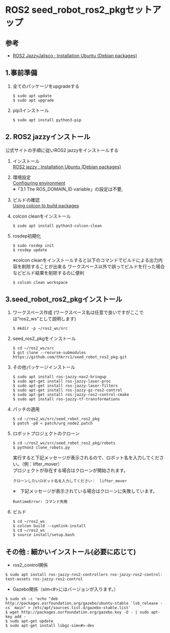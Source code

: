 # ROS2 seed_robot_ros2_pkgセットアップ

## 参考
- [ROS2 JazzyJalisco : Installation Ubuntu (Debian packages)](https://docs.ros.org/en/jazzy/Installation/Ubuntu-Install-Debs.html)

## 1.事前準備
1. 全てのパッケージをupgradeする
    ```
    $ sudo apt update
    $ sudo apt upgrade
    ```
2. pip3インストール
    ```terminal
    $ sudo apt install python3-pip
    ```

## 2. ROS2 jazzyインストール
公式サイトの手順に従いROS2 jazzyをインストールする
1. インストール  
[ROS2 jazzy : Installation Ubuntu (Debian packages)](https://docs.ros.org/en/jazzy/Installation/Ubuntu-Install-Debs.html)

1. 環境設定  
[Configuring environment](https://docs.ros.org/en/jazzy/Tutorials/Beginner-CLI-Tools/Configuring-ROS2-Environment.html)  
※「3.1 The ROS_DOMAIN_ID variable」の設定は不要, 

2. ビルドの確認  
[Using colcon to build packages](https://docs.ros.org/en/jazzy/Tutorials/Beginner-Client-Libraries/Colcon-Tutorial.html)  
3. colcon cleanをインストール
    ```terminal
    $ sudo apt install python3-colcon-clean 
    ```
4. rosdep初期化
    ```terminal
    $ sudo rosdep init
    $ rosdep update
    ```
    ※colcon cleanをインストールすると以下のコマンドでビルドによる出力内容を削除することが出来る 
    ワークスペース以外で誤ってビルドを行った場合などビルド結果を削除するのに便利
    ```
    $ colcon clean workspace
    ```

## 3.seed_robot_ros2_pkgインストール
1. ワークスペース作成 
    (ワークスペース名は任意で良いですがここでは"ros2_ws"として説明します)
    ```
    $ mkdir -p ~/ros2_ws/src
    ```
2. seed_ros2_pkgをインストール
    ```terminal
    $ cd ~/ros2_ws/src
    $ git clone --recurse-submodules https://github.com/thkrrc1/seed_robot_ros2_pkg.git
    ```
3. その他パッケージインストール
    ```
    $ sudo apt install ros-jazzy-nav2-bringup
    $ sudo apt-get install ros-jazzy-laser-proc
    $ sudo apt-get install ros-jazzy-laser-filters
    $ sudo apt-get install ros-jazzy-gz-ros2-control
    $ sudo apt-get install ros-jazzy-ros2-control-cmake
    $ sudo apt install ros-jazzy-tf-transformations
    ```
4. パッチの適用
    ```
    $ cd ~/ros2_ws/src/seed_robot_ros2_pkg
    $ patch -p0 < patch/urg_node2.patch
    ```
5. ロボットプロジェクトのクローン
    ```
    $ cd ~/ros2_ws/src/seed_robot_ros2_pkg/robots
    $ python3 clone_robots.py
    ```
    実行すると下記メッセージが表示されるので、ロボット名を入力してください。（例：lifter_mover）  
    プロジェクトが存在する場合はクローンが開始されます。
    ```
    クローンしたいロボット名を入力してください：　lifter_mover
    ```
    
    ※　下記メッセージが表示されている場合はクローンに失敗しています。
    ```
    RuntimeError: コマンド失敗
    ```
7. ビルド
    ```
    $ cd ~/ros2_ws
    $ colcon build --symlink-install
    $ cd ~/ros2_ws
    $ source install/setup.bash
    ```

## その他 : 細かいインストール(必要に応じて)
- ros2_control関係
```terminal
$ sudo apt install ros-jazzy-ros2-controllers ros-jazzy-ros2-control-test-assets ros-jazzy-ros2-control 
```

- Gazebo関係（sim<#>にはバージョンが入ります。）
```terminal
$ sudo sh -c 'echo "deb http://packages.osrfoundation.org/gazebo/ubuntu-stable `lsb_release -cs` main" > /etc/apt/sources.list.d/gazebo-stable.list'
$ wget http://packages.osrfoundation.org/gazebo.key -O - | sudo apt-key add -
$ sudo apt-get update
$ sudo apt-get install libgz-sim<#>-dev
```
    

